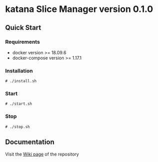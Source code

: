 # katana Slice Manager version 0.1.0

## Quick Start

### Requirements
- docker version >= 18.09.6
- docker-compose version >= 1.17.1

### Installation
`# ./install.sh`

### Start 
`# ./start.sh`

### Stop
`# ./stop.sh`

## Documentation
Visit the [Wiki page](https://gitlab.fokus.fraunhofer.de/5genesis/slice-manager/wikis/home) of the repository